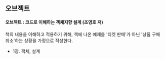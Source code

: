 ## 오브젝트
#### 오브젝트 : 코드로 이해하는 객체지향 설계 (조영호 저)

  책의 내용을 이해하고 적용하기 위해, 책에 나온 예제를 '티켓 판매'가 아닌 '상품 구매 취소'하는 상황을 가정으로 작성한다.

  - 1장. 객체, 설계
